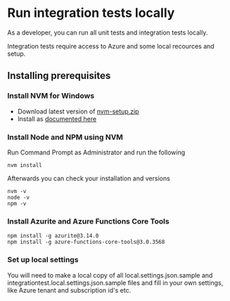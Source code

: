 # Run integration tests locally

As a developer, you can run all unit tests and integration tests locally.

Integration tests require access to Azure and some local recources and setup.

## Installing prerequisites

### Install NVM for Windows

* Download latest version of [nvm-setup.zip](https://github.com/coreybutler/nvm-windows/releases)
* Install as [documented here](https://github.com/coreybutler/nvm-windows)

### Install Node and NPM using NVM

Run Command Prompt as Administrator and run the following

```Prompt
nvm install
```

Afterwards you can check your installation and versions

```Prompt
nvm -v
node -v
npm -v
```

### Install Azurite and Azure Functions Core Tools

```Prompt
npm install -g azurite@3.14.0
npm install -g azure-functions-core-tools@3.0.3568
```

### Set up local settings

You will need to make a local copy of all local.settings.json.sample and integrationtest.local.settings.json.sample 
files and fill in your own settings, like Azure tenant and subscription id's etc.
